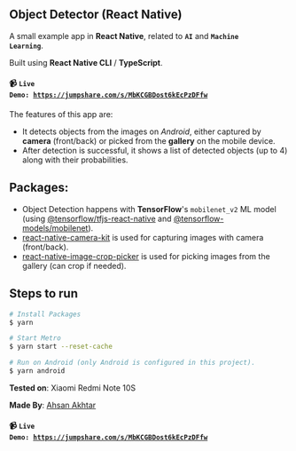 ## Object Detector (React Native)

A small example app in **React Native**, related to <code>**AI**</code> and <code>**Machine Learning**</code>. 

Built using **React Native CLI** / **TypeScript**.

#### :video_camera: <code>**Live Demo**: https://jumpshare.com/s/MbKCGBDost6kEcPzDFfw</code>

The features of this app are:
* It detects objects from the images on _Android_, either captured by **camera** (front/back) or picked from the **gallery** on the mobile device.
* After detection is successful, it shows a list of detected objects (up to 4) along with their probabilities.

## Packages:

* Object Detection happens with **TensorFlow**'s `mobilenet_v2` ML model (using [@tensorflow/tfjs-react-native](https://www.npmjs.com/package/@tensorflow/tfjs-react-native) and [@tensorflow-models/mobilenet](https://www.npmjs.com/package/@tensorflow-models/mobilenet)).
* [react-native-camera-kit](https://www.npmjs.com/package/react-native-camera-kit) is used for capturing images with camera (front/back).
* [react-native-image-crop-picker](https://www.npmjs.com/package/react-native-image-crop-picker) is used for picking images from the gallery (can crop if needed).

## Steps to run

```bash
# Install Packages
$ yarn

# Start Metro
$ yarn start --reset-cache

# Run on Android (only Android is configured in this project).
$ yarn android
```

**Tested on**: Xiaomi Redmi Note 10S

**Made By**: [Ahsan Akhtar](https://www.linkedin.com/in/m-ahsan-akhtar)

#### :video_camera: <code>**Live Demo**: https://jumpshare.com/s/MbKCGBDost6kEcPzDFfw</code>